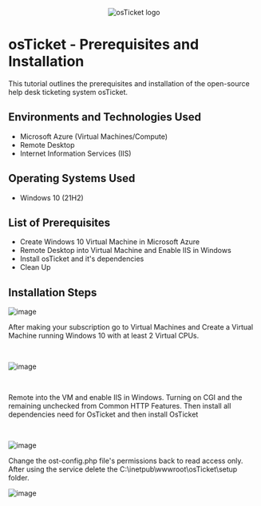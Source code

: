 <p align="center">
<img src="https://i.imgur.com/Clzj7Xs.png" alt="osTicket logo"/>
</p>

<h1>osTicket - Prerequisites and Installation</h1>
This tutorial outlines the prerequisites and installation of the open-source help desk ticketing system osTicket.<br />

<h2>Environments and Technologies Used</h2>

- Microsoft Azure (Virtual Machines/Compute)
- Remote Desktop
- Internet Information Services (IIS)

<h2>Operating Systems Used </h2>

- Windows 10</b> (21H2)

<h2>List of Prerequisites</h2>

- Create Windows 10 Virtual Machine in Microsoft Azure
- Remote Desktop into Virtual Machine and Enable IIS in Windows
- Install osTicket and it's dependencies
- Clean Up


<h2>Installation Steps</h2>

![image](https://github.com/Mrpearce92/osticket-prereqs/assets/140969692/4df16852-94c0-4ed1-95b6-5a304eba7bc4)



<p>


</p>
<p>
After making your subscription go to Virtual Machines and Create a Virtual Machine running Windows 10 with at least 2 Virtual CPUs.
</p>
<br />


<p>



</p>
<p>
  
  ![image](https://github.com/Mrpearce92/osticket-prereqs/assets/140969692/d6769fe1-b85c-4011-9a80-fbfef7c8c811)

</p>
<br />

<p>
<p>
  Remote into the VM and enable IIS in Windows. Turning on CGI and the remaining unchecked from Common HTTP Features. Then install all dependencies need for OsTicket and then install OsTicket
</p>
<br />

![image](https://github.com/Mrpearce92/osticket-prereqs/assets/140969692/b7d08b20-520c-4a89-96c3-4dbb6d3395f2)
<p> Change the ost-config.php file's permissions back to read access only. After using the service delete the C:\inetpub\wwwroot\osTicket\setup folder. </p>

![image](https://github.com/Mrpearce92/osticket-prereqs/assets/140969692/74e4ece4-6b4a-4d54-bd26-e400b46c746c)
